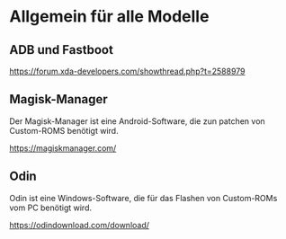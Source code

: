 # Allgemein für alle Modelle

## ADB und Fastboot

https://forum.xda-developers.com/showthread.php?t=2588979

## Magisk-Manager

Der Magisk-Manager ist eine Android-Software, die zun patchen von Custom-ROMS benötigt wird.

https://magiskmanager.com/

## Odin

Odin ist eine Windows-Software, die für das Flashen von Custom-ROMs vom PC benötigt wird.

https://odindownload.com/download/
